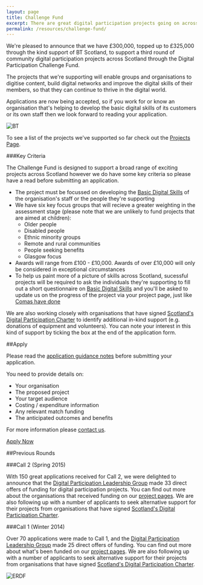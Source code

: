 ```yaml
---
layout: page
title: Challenge Fund
excerpt: There are great digital participation projects going on across Scotland. We want to support existing projects to do more, and encourage new projects to get started.
permalink: /resources/challenge-fund/
---
```

 

We're pleased to announce that we have £300,000, topped up to £325,000 through the kind support of BT Scotland, to support a third round of community digital participation projects across Scotland through the Digital Participation Challenge Fund. 

The projects that we're supporting will enable groups and organisations to digitise content, build digital networks and improve the digital skills of their members, so that they can continue to thrive in the digital world.

Applications are now being accepted, so if you work for or know an organisation that's helping to develop the basic digital skills of its customers or its own staff then we look forward to reading your application.

![BT](/images/signatories/bt.jpg)

To see a list of the projects we've supported so far check out the <a href="/projects">Projects Page</a>.

###Key Criteria

The Challenge Fund is designed to support a broad range of exciting projects across Scotland however we do have some key criteria so please have a read before submitting an application.

<ul>
  <li>The project must be focussed on developing the <a href="/about/basic-digital-skills/">Basic Digital Skills</a> of the organisation's staff or the people they're supporting</li>
  <li>We have six key focus groups that will recieve a greater weighting in the assessment stage (please note that we are unlikely to fund projects that are aimed at children):
    <ul>
      <li>Older people</li>
      <li>Disabled people</li>
      <li>Ethnic minority groups</li>
      <li>Remote and rural communities</li>
      <li>People seeking benefits</li>
      <li>Glasgow focus</li>
    </ul>
  </li> 
  <li>Awards will range from £100 - £10,000.  Awards of over £10,000 will only be considered in exceptional circumstances</li>
  <li>To help us paint more of a picture of skills across Scotland, sucessful projects will be required to ask the individuals they're supporting to fill out a short questionnaire on <a href="/about/basic-digital-skills/">Basic Digital Skills</a> and you'll be asked to update us on the progress of the project via your project page, just like <a href="/projects/comas">Comas have done</a></li>
</ul>

We are also working closely with organisations that have signed [Scotland's Digital Participation Charter](/charter/) to identify additional in-kind support (e.g. donations of equipment and volunteers). You can note your interest in this kind of support by ticking the box at the end of the application form.

##Apply

Please read the [application guidance notes](/resources/challenge-fund/guidance/) before submitting your application.

You need to provide details on:

* Your organisation
* The proposed project
* Your target audience
* Costing / expenditure information
* Any relevant match funding
* The anticipated outcomes and benefits
  
For more information please [contact us](/contact/).

<a href="/ChallengeFundForms/Forms/Welcome.html" class="btn btn-primary btn-lg">Apply Now</a>

##Previous Rounds

###Call 2 (Spring 2015)
 
With 150 great applications received for Call 2, we were delighted to announce that the [Digital Participation Leadership Group](/about/) made 33 direct offers of funding for digital participation projects. You can find out more about the organisations that received funding on our [project pages](/projects/). We are also following up with a number of applicants to seek alternative support for their projects from organisations that have signed [Scotland's Digital Participation Charter](/charter/).
 
 
###Call 1 (Winter 2014)
 
Over 70 applications were made to Call 1, and the [Digital Participation Leadership Group](/about/) made 25 direct offers of funding. You can find out more about what's been funded on our [project pages](/projects/). We are also following up with a number of applicants to seek alternative support for their projects from organisations that have signed [Scotland's Digital Participation Charter](/charter/).
 
 
![ERDF](/images/erdf.jpg)
